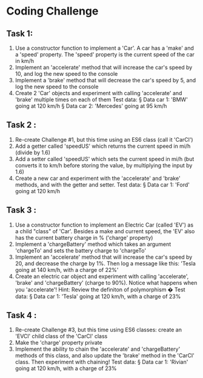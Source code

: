 # Coding Challenge

## Task 1:
1. Use a constructor function to implement a 'Car'. A car has a 'make' and a
'speed' property. The 'speed' property is the current speed of the car in
km/h
2. Implement an 'accelerate' method that will increase the car's speed by 10,
and log the new speed to the console
3. Implement a 'brake' method that will decrease the car's speed by 5, and log
the new speed to the console
4. Create 2 'Car' objects and experiment with calling 'accelerate' and
'brake' multiple times on each of them
Test data:
§ Data car 1: 'BMW' going at 120 km/h
§ Data car 2: 'Mercedes' going at 95 km/h

## Task 2 :
1. Re-create Challenge #1, but this time using an ES6 class (call it 'CarCl')
2. Add a getter called 'speedUS' which returns the current speed in mi/h (divide
by 1.6)
3. Add a setter called 'speedUS' which sets the current speed in mi/h (but
converts it to km/h before storing the value, by multiplying the input by 1.6)
4. Create a new car and experiment with the 'accelerate' and 'brake'
methods, and with the getter and setter.
Test data:
§ Data car 1: 'Ford' going at 120 km/h

## Task 3 :
1. Use a constructor function to implement an Electric Car (called 'EV') as a child
"class" of 'Car'. Besides a make and current speed, the 'EV' also has the
current battery charge in % ('charge' property)
2. Implement a 'chargeBattery' method which takes an argument
'chargeTo' and sets the battery charge to 'chargeTo'
3. Implement an 'accelerate' method that will increase the car's speed by 20,
and decrease the charge by 1%. Then log a message like this: 'Tesla going at 140
km/h, with a charge of 22%'
4. Create an electric car object and experiment with calling 'accelerate',
'brake' and 'chargeBattery' (charge to 90%). Notice what happens when
you 'accelerate'! Hint: Review the definiton of polymorphism �
Test data:
§ Data car 1: 'Tesla' going at 120 km/h, with a charge of 23%

## Task 4 :
1. Re-create Challenge #3, but this time using ES6 classes: create an 'EVCl'
child class of the 'CarCl' class
2. Make the 'charge' property private
3. Implement the ability to chain the 'accelerate' and 'chargeBattery'
methods of this class, and also update the 'brake' method in the 'CarCl'
class. Then experiment with chaining!
Test data:
§ Data car 1: 'Rivian' going at 120 km/h, with a charge of 23%

